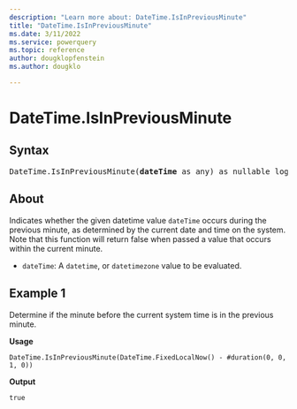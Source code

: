 ```yaml
---
description: "Learn more about: DateTime.IsInPreviousMinute"
title: "DateTime.IsInPreviousMinute"
ms.date: 3/11/2022
ms.service: powerquery
ms.topic: reference
author: dougklopfenstein
ms.author: dougklo

---
```

# DateTime.IsInPreviousMinute

## Syntax

<pre>
DateTime.IsInPreviousMinute(<b>dateTime</b> as any) as nullable logical
</pre>

## About

Indicates whether the given datetime value `dateTime` occurs during the previous minute, as determined by the current date and time on the system. Note that this function will return false when passed a value that occurs within the current minute.

* `dateTime`: A `datetime`, or `datetimezone` value to be evaluated.

## Example 1

Determine if the minute before the current system time is in the previous minute.

**Usage**

```powerquery-m
DateTime.IsInPreviousMinute(DateTime.FixedLocalNow() - #duration(0, 0, 1, 0))
```

**Output**

`true`
